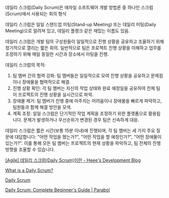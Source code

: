 데일리 스크럼(Daily Scrum)은 애자일 소프트웨어 개발 방법론 중 하나인 스크럼(Scrum)에서 사용되는 회의 형식 

데일리 스크럼은 일일 스탠드업 미팅(Stand-up Meeting) 또는 데일리 미팅(Daily Meeting)으로 알려져 있고, 데일리 플랭크 같은 재밌는 이름도 있음.

데일리 스크럼은 개발 팀의 구성원들이 일일적으로 진행 상황을 공유하고 조율하기 위해 정기적으로 열리는 짧은 회의. 일반적으로 팀은 프로젝트 진행 상황을 이해하고 업무를 조정하기 위해 매일 동일한 시간과 장소에서 미팅을 진행.

데일리 스크럼의 목적:

1. 팀 멤버 간의 협력 강화: 팀 멤버들은 일일적으로 모여 진행 상황을 공유하고 문제점이나 장애물을 협력적으로 해결.
2. 진행 상황 확인: 각 팀 멤버는 자신의 작업 상태와 완료 예정일을 공유하여 전체 팀이 프로젝트의 진행 상황을 실시간으로 파악.
3. 장애물 제거: 팀 멤버가 진행 중에 마주치는 어려움이나 장애물을 빠르게 파악하고, 팀원들과 함께 해결 방안을 모색.
4. 계획 조정: 일일 스크럼은 단기적인 작업 계획을 조정하기 위한 플랫폼으로 활용됩니다. 문제가 발생하거나 우선순위가 변경된 경우 팀은 신속하게 대응.

데일리 스크럼은 짧은 시간(보통 15분 이내)에 진행되며, 각 팀 멤버는 세 가지 주요 질문에 대답합니다: "어떤 작업을 했는가?", "어떤 작업을 할 예정인가?", "어떤 장애물이 있는가?". 이를 통해 모든 팀 멤버는 프로젝트의 현재 상황을 파악하고, 팀 전체의 진행 방향을 조율할 수 있습니다.

[[Agile] 데일리 스크럼(Daily Scrum)이란 - Heee's Development Blog](https://gmlwjd9405.github.io/2018/06/01/agile-dailyscrum.html)

[What is a Daily Scrum?](https://www.scrum.org/resources/what-is-a-daily-scrum)

[Daily Scrum](https://www.productplan.com/glossary/daily-scrum/)

[Daily Scrum: Complete Beginner's Guide | Parabol](https://www.parabol.co/resources/daily-scrum/)
